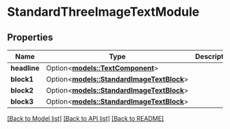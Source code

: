 # StandardThreeImageTextModule

## Properties

Name | Type | Description | Notes
------------ | ------------- | ------------- | -------------
**headline** | Option<[**models::TextComponent**](TextComponent.md)> |  | [optional]
**block1** | Option<[**models::StandardImageTextBlock**](StandardImageTextBlock.md)> |  | [optional]
**block2** | Option<[**models::StandardImageTextBlock**](StandardImageTextBlock.md)> |  | [optional]
**block3** | Option<[**models::StandardImageTextBlock**](StandardImageTextBlock.md)> |  | [optional]

[[Back to Model list]](../README.md#documentation-for-models) [[Back to API list]](../README.md#documentation-for-api-endpoints) [[Back to README]](../README.md)


